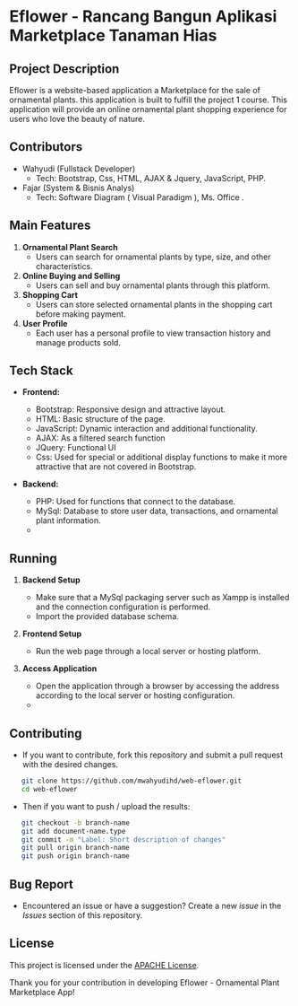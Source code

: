 # Eflower - Rancang Bangun Aplikasi Marketplace Tanaman Hias

## Project Description
Eflower is a website-based application a Marketplace for the sale of ornamental plants. this application is built to fulfill the project 1 course. This application will provide an online ornamental plant shopping experience for users who love the beauty of nature.

## Contributors
- Wahyudi (Fullstack Developer)
  - Tech: Bootstrap, Css, HTML, AJAX & Jquery, JavaScript, PHP.
- Fajar (System & Bisnis Analys)
  - Tech: Software Diagram ( Visual Paradigm ), Ms. Office .

## Main Features
1. **Ornamental Plant Search**
   - Users can search for ornamental plants by type, size, and other characteristics.
2. **Online Buying and Selling**
   - Users can sell and buy ornamental plants through this platform.
3. **Shopping Cart**
   - Users can store selected ornamental plants in the shopping cart before making payment.
4. **User Profile**
   - Each user has a personal profile to view transaction history and manage products sold.

## Tech Stack
- **Frontend:**
  - Bootstrap: Responsive design and attractive layout.
  - HTML: Basic structure of the page.
  - JavaScript: Dynamic interaction and additional functionality.
  - AJAX: As a filtered search function
  - JQuery: Functional UI
  - Css: Used for special or additional display functions to make it more attractive that are not covered in Bootstrap.

- **Backend:**
  - PHP: Used for functions that connect to the database.
  - MySql: Database to store user data, transactions, and ornamental plant information.
  - 
## Running
1. **Backend Setup**
   - Make sure that a MySql packaging server such as Xampp is installed and the connection configuration is performed.
   - Import the provided database schema.

2. **Frontend Setup**
   - Run the web page through a local server or hosting platform.

3. **Access Application**
   - Open the application through a browser by accessing the address according to the local server or hosting configuration.
   - 
## Contributing
- If you want to contribute, fork this repository and submit a pull request with the desired changes.
```bash
   git clone https://github.com/mwahyudihd/web-eflower.git
   cd web-eflower
```

- Then if you want to push / upload the results:
```bash
   git checkout -b branch-name
   git add document-name.type
   git commit -m "Label: Short description of changes"
   git pull origin branch-name
   git push origin branch-name
```

## Bug Report
- Encountered an issue or have a suggestion? Create a new *issue* in the *Issues* section of this repository.

## License
This project is licensed under the [APACHE License](LICENSE).

Thank you for your contribution in developing Eflower - Ornamental Plant Marketplace App!

